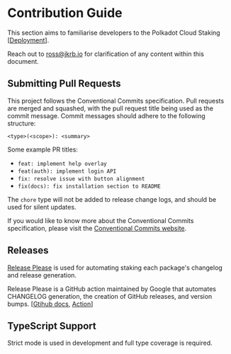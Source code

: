 # Contribution Guide

This section aims to familiarise developers to the Polkadot Cloud Staking [[Deployment](https://staking.polkadot.cloud)].

Reach out to ross@jkrb.io for clarification of any content within this document.

## Submitting Pull Requests

This project follows the Conventional Commits specification. Pull requests are merged and squashed, with the pull request title being used as the commit message. Commit messages should adhere to the following structure:

```
<type>(<scope>): <summary>
```

Some example PR titles:

- `feat: implement help overlay`
- `feat(auth): implement login API`
- `fix: resolve issue with button alignment`
- `fix(docs): fix installation section to README`

The `chore` type will not be added to release change logs, and should be used for silent updates.

If you would like to know more about the Conventional Commits specification, please visit the [Conventional Commits website](https://www.conventionalcommits.org/).

## Releases

[Release Please](https://github.com/googleapis/release-please) is used for automating staking each package's changelog and release generation.

Release Please is a GitHub action maintained by Google that automates CHANGELOG generation, the creation of GitHub releases, and version bumps. [[Gtihub docs](https://github.com/googleapis/release-please), [Action](https://github.com/marketplace/actions/release-please-action)]

## TypeScript Support

Strict mode is used in development and full type coverage is required.
